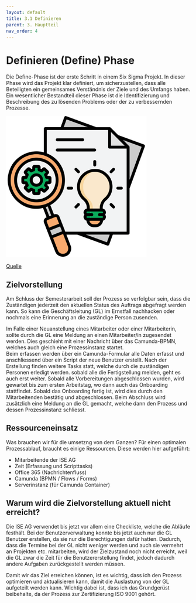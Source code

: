```yaml
---
layout: default
title: 3.1 Definieren
parent: 3. Hauptteil
nav_order: 4
---
```

# Definieren (Define) Phase

Die Define-Phase ist der erste Schritt in einem Six Sigma Projekt. In dieser Phase wird das Projekt klar definiert, um sicherzustellen, dass alle Beteiligten ein gemeinsames Verständnis der Ziele und des Umfangs haben. Ein wesentlicher Bestandteil dieser Phase ist die Identifizierung und Beschreibung des zu lösenden Problems oder der zu verbessernden Prozesse.

![Define](../../ressources/images/define.png)

[Quelle](../Quellverzeichnis/index.md)

## Zielvorstellung
Am Schluss der Semesterarbeit soll der Prozess so verfolgbar sein, dass die Zuständigen jederzeit den aktuellen Status des Auftrags abgefragt werden kann. So kann die Geschäftsleitung (GL) im Ernstfall nachhacken oder nochmals eine Erinnerung an die zuständige Person zusenden. 

Im Falle einer Neuanstellung eines Mitarbeiter oder einer Mitarbeiterin, sollte durch die GL eine Meldung an einen Mitarbeiter/in zugesendet werden. Dies geschieht mit einer Nachricht über das Camunda-BPMN, welches auch gleich eine Prozessinstanz startet.  
Beim erfassen werden über ein Camunda-Formular alle Daten erfasst und anschliessend über ein Script der neue Benutzer erstellt. Nach der Erstellung finden weitere Tasks statt, welche durch die zuständigen Personen erledigt werden. sobald alle die Fertigstellung melden, geht es auch erst weiter. 
Sobald alle Vorbereitungen abgeschlossen wurden, wird gewartet bis zum ersten Arbeitstag, wo dann auch das Onboarding stattfindet. 
Sobald das Onboarding fertig ist, wird dies durch den Mitarbeitenden bestätig und abgeschlossen.
Beim Abschluss wird zusätzlich eine Meldung an die GL gemacht, welche dann den Prozess und dessen Prozessinstanz schliesst.

## Ressourceneinsatz 
Was brauchen wir für die umsetzng von dem Ganzen?
Für einen optimalen Prozessablauf, braucht es einige Ressourcen. Diese werden hier aufgeführt:
- Mitarbeitende der ISE AG 
- Zeit (Erfassung und Scripttasks)
- Office 365 (Nachrichtenfluss)
- Camunda (BPMN / Flows / Forms)
- Serverinstanz (für Camunda Container)


## Warum wird die Zielvorstellung aktuell nicht erreicht?
Die ISE AG verwendet bis jetzt vor allem eine Checkliste, welche die Abläufe festhält.
Bei der Benutzerverwaltung konnte bis jetzt auch nur die GL Benutzer erstellen, da sie nur die Berechtigungen dafür hatten. Dadurch, dass die Termine bei der GL nicht weniger werden und auch sie vermehrt an Projekten etc. mitarbeiten, wird der Zielzustand noch nicht erreicht, weil die GL zwar die Zeit für die Benutzererstellung findet, jedoch dadurch andere Aufgaben zurückgestellt werden müssen. 

Damit wir das Ziel erreichen können, ist es wichtig, dass ich den Prozess optimieren und aktualisieren kann, damit die Auslastung von der GL aufgeteilt werden kann. 
Wichtig dabei ist, dass ich das Grundgerüst beibehalte, da der Prozess zur Zertifizierung ISO 9001 gehört. 









